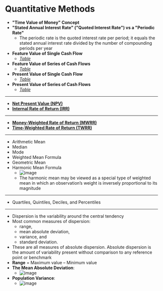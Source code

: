 # Quantitative Methods

- **"Time Value of Money" Concept**
- **"Stated Annual Interest Rate" ("Quoted Interest Rate") vs a "Periodic Rate"**
  - The periodic rate is the quoted interest rate per period; it equals the stated annual interest rate divided by the number of compounding periods per year
- **Feature Value of Single Cash Flow**
  - *[Table](https://github.com/Mike-Vilms/cfa-i-qm/blob/main/Present-and-Future-Value.md#i-future-value)*
- **Feature Value of Series of Cash Flows**
  - *[Table](https://github.com/Mike-Vilms/cfa-i-qm/blob/main/Present-and-Future-Value.md#iii-future-value-of-an-ordinary-annuity)*
- **Present Value of Single Cash Flow**
  - *[Table](https://github.com/Mike-Vilms/cfa-i-qm/blob/main/Present-and-Future-Value.md#ii-present-value)*
- **Present Value of Series of Cash Flows**
  - *[Table](https://github.com/Mike-Vilms/cfa-i-qm/blob/main/Present-and-Future-Value.md#iv-present-value-of-an-ordinary-annuity)*
---
- **[Net Present Value (NPV)](https://github.com/Mike-Vilms/cfa-i-qm/blob/main/Net-Present-Value.md)**
- **[Internal Rate of Return (IRR)](https://github.com/Mike-Vilms/cfa-i-qm/blob/main/Internal-Rate-of-Return.md)**
---
- **[Money-Weighted Rate of Return (MWRR)](https://github.com/Mike-Vilms/cfa-i-qm/blob/main/Money-Weighted-Rate-of-Return.md)**
- **[Time-Weighted Rate of Return (TWRR)](https://github.com/Mike-Vilms/cfa-i-qm/blob/main/Time-Weighted-Rate-of-Return.md)**
---
- Arithmetic Mean
- Median
- Mode
- Weighted Mean Formula
- Geometric Mean
- Harmonic Mean Formula
  - ![image](https://user-images.githubusercontent.com/85560091/140595304-8b5f9a5e-5a9a-47f0-9348-4a9b9f30f7bf.png) 
  - The harmonic mean may be viewed as a special type of weighted mean in which an 
observation’s weight is inversely proportional to its magnitude
---
- Quartiles, Quintiles, Deciles, and Percentiles
---
- Dispersion is the variability around the central tendency
- Most common measures of dispersion: 
  - range, 
  - mean absolute deviation, 
  - variance, and 
  - standard deviation. 
- These are all measures of absolute dispersion. Absolute dispersion is the amount of variability present without comparison to any reference point or benchmark
- **Range** = Maximum value – Minimum value
- **The Mean Absolute Deviation**:
  - ![image](https://user-images.githubusercontent.com/85560091/140630456-96a17bea-4361-40e3-aa7e-4b21b61049d7.png)
- **Population Variance**:
  - ![image](https://user-images.githubusercontent.com/85560091/140630480-4bf2496b-b69a-46d7-8a28-d03fa1849d47.png)

